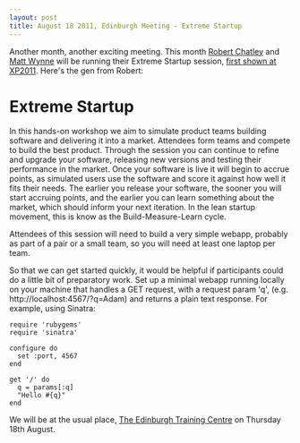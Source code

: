 ```yaml
---
layout: post
title: August 18 2011, Edinburgh Meeting - Extreme Startup
---
```


Another month, another exciting meeting. This month [Robert Chatley](http://chatley.com) and [Matt Wynne](http://twitter.com/mattwynne) will be running their Extreme Startup session, [first shown at XP2011](http://chatley.com/posts/05-27-2011/extreme-startup/).  Here's the gen from Robert:

Extreme Startup
===============

In this hands-on workshop we aim to simulate product teams building
software and delivering it into a market. Attendees form teams and
compete to build the best product. Through the session you can
continue to refine and upgrade your software, releasing new versions
and testing their performance in the market. Once your software is
live it will begin to accrue points, as simulated users use the
software and score it against how well it fits their needs. The
earlier you release your software, the sooner you will start accruing
points, and the earlier you can learn something about the market,
which should inform your next iteration. In the lean startup movement,
this is know as the Build-Measure-Learn cycle.

Attendees of this session will need to build a very simple webapp,
probably as part of a pair or a small team, so you will need at least
one laptop per team.

So that we can get started quickly, it would be helpful if
participants could do a little bit of preparatory work. Set up a
minimal webapp running locally on your machine that handles a GET
request, with a request param 'q', (e.g.
http://localhost:4567/?q=Adam) and returns a plain text response. For
example, using Sinatra:

    require 'rubygems'
    require 'sinatra'

    configure do
      set :port, 4567
    end

    get '/' do
      q = params[:q]
      "Hello #{q}"
    end

We will be at the usual place, [The Edinburgh Training Centre](http://maps.google.co.uk/maps?client=safari&q=EH1+1SU&oe=UTF-8&ie=UTF8&hl=en&hq=&hnear=Edinburgh+EH1+1SU,+United+Kingdom&z=15) on Thursday 18th August.


